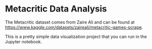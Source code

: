 # Metacritic Data Analysis

The Metacritic dataset comes from Zaire Ali and can be found at https://www.kaggle.com/datasets/zaireali/metacritic-games-scrape.

This is a pretty simple data visualization project that you can run in the Jupyter notebook.